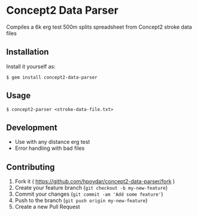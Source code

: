 # Concept2 Data Parser

Compiles a 6k erg test 500m splits spreadsheet from Concept2 stroke data files

## Installation

Install it yourself as:

    $ gem install concept2-data-parser

## Usage

    $ concept2-parser <stroke-data-file.txt>

## Development

- Use with any distance erg test
- Error handling with bad files

## Contributing

1. Fork it ( https://github.com/hpoydar/concept2-data-parser/fork )
2. Create your feature branch (`git checkout -b my-new-feature`)
3. Commit your changes (`git commit -am 'Add some feature'`)
4. Push to the branch (`git push origin my-new-feature`)
5. Create a new Pull Request
